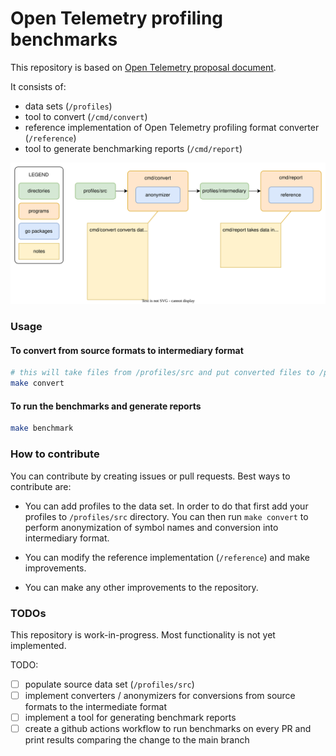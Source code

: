 # Open Telemetry profiling benchmarks

This repository is based on [Open Telemetry proposal document](https://docs.google.com/document/d/1Ba1F1PjRtW4AZ6qurUrBjw6bz5NiKqIs2WQQ2N2FR6A/edit#).

It consists of:
* data sets (`/profiles`)
* tool to convert (`/cmd/convert`)
* reference implementation of Open Telemetry profiling format converter (`/reference`)
* tool to generate benchmarking reports (`/cmd/report`)

![diagram describing relationships between main components](./diagram.drawio.svg)

### Usage

#### To convert from source formats to intermediary format

```bash
# this will take files from /profiles/src and put converted files to /profiles/intermediary
make convert
```

#### To run the benchmarks and generate reports

```bash
make benchmark
```

### How to contribute

You can contribute by creating issues or pull requests. Best ways to contribute are:

* You can add profiles to the data set. In order to do that first add your profiles to `/profiles/src` directory. You can then run `make convert` to perform anonymization of symbol names and conversion into intermediary format.

* You can modify the reference implementation (`/reference`) and make improvements.

* You can make any other improvements to the repository.


### TODOs

This repository is work-in-progress. Most functionality is not yet implemented.

TODO:
* [ ] populate source data set (`/profiles/src`)
* [ ] implement converters / anonymizers for conversions from source formats to the intermediate format
* [ ] implement a tool for generating benchmark reports
* [ ] create a github actions workflow to run benchmarks on every PR and print results comparing the change to the main branch
